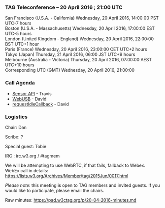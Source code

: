 ### TAG Teleconference – 20 April 2016 ; 21:00 UTC

San Francisco (U.S.A. - California)	Wednesday, 20 April 2016, 14:00:00	PST	UTC-7 hours  
Boston (U.S.A. - Massachusetts)	Wednesday, 20 April 2016, 17:00:00	EST	UTC-5 hours  
London (United Kingdom - England)	Wednesday, 20 April 2016, 22:00:00	BST	UTC+1 hour  
Paris (France)	Wednesday, 20 April 2016, 23:00:00	CET	UTC+2 hours  
Tokyo (Japan)	Thursday, 21 April 2016, 06:00	JST	UTC+9 hours  
Melbourne (Australia - Victoria)	Thursday, 20 April 2016, 07:00:00	AEST	UTC+10 hours  
Corresponding UTC (GMT)	Wednesday, 20 April 2016, 21:00:00	 

### Call Agenda
* [Sensor API](https://github.com/w3ctag/spec-reviews/issues/110) - Travis
* [WebUSB](https://github.com/w3ctag/spec-reviews/issues/108) - David
* [requestIdleCallback](https://github.com/w3ctag/spec-reviews/issues/70) - David

### Logistics

Chair: Dan

Scribe: ?

Special guest: Tobie

IRC : irc.w3.org / #tagmem

We will be attempting to use WebRTC, if that fails, fallback to Webex.
WebEx call in details: https://lists.w3.org/Archives/Member/tag/2015Jun/0017.html

*Please note*: this meeting is open to TAG members and invited guests. If you would like to participate, please email the chairs.

Raw minutes: https://pad.w3ctag.org/p/20-04-2016-minutes.md
